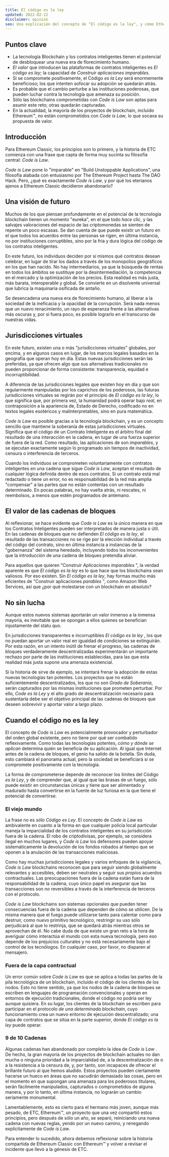 ```yaml
---
title: El código es la ley
updated: 2022-02-22
disclaimer: opinion
seo: Una explicación del concepto de "El código es la ley", y cómo Ethereum Classic es uno de los pocos proyectos de blockchain que permiten que se desarrolle este brillante futuro.
---
```


## Puntos clave

- La tecnología Blockchain y los contratos inteligentes tienen el potencial de desbloquear una nueva era de florecimiento humano.
- _El valor_ que introducen las plataformas de contratos inteligentes es _El código es ley_; la capacidad de _Construir aplicaciones imparables_.
- Si se compromete positivamente, el Código _es la Ley_ será enormemente beneficioso; los que intenten sofocar su adopción se quedarán atrás.
- Es probable que el cambio perturbe a las instituciones poderosas, que pueden luchar contra la tecnología que amenaza su posición.
- Sólo las blockchains comprometidas con _Code is Law_ son aptas para asumir este reto; otras quedarán capturadas.
- En la actualidad, la mayoría de los proyectos de blockchain, incluido Ethereum™, no están comprometidos con _Code is Law_, lo que socava su propuesta de valor.

## Introducción

Para Ethereum Classic, los principios son lo primero, y la historia de ETC comienza con una frase que capta de forma muy sucinta su filosofía central: _Code is Law_.

_Code is Law_ pone lo "imparable" en "Build Unstoppable Applications", una filosofía alabada con entusiasmo por The Ethereum Project hasta The DAO Hack. Pero, ¿qué es exactamente _Code is Law_, y por qué los eterianos ajenos a Ethereum Classic decidieron abandonarlo?

## Una visión de futuro

Muchos de los que piensan profundamente en el potencial de la tecnología blockchain tienen un momento "eureka", en el que todo _hace clic_, y las salvajes valoraciones del espacio de las criptomonedas se sienten de repente un poco escasas. Se dan cuenta de que puede existir un futuro en el que todos los acuerdos entre las personas se rigen, en última instancia, no por instituciones corruptibles, sino por la fría y dura lógica del código de los contratos inteligentes.

En este futuro, los individuos deciden por sí mismos qué contratos desean celebrar, en lugar de tirar los dados a través de los monopolios geográficos en los que han nacido. No hay intermediarios, ya que la búsqueda de rentas en todos los ámbitos se sustituye por la desintermediación, la competencia en el mercado y la optimización de los precios. Esta realidad es más justa, más barata, interoperable y global. Se convierte en un disolvente universal que lubrica la maquinaria osificada de antaño.

Se desencadena una nueva era de florecimiento humano, al liberar a la sociedad de la ineficacia y la opacidad de la corrupción. Será nada menos que un nuevo renacimiento, un rayo de esperanza frente a las alternativas más oscuras y, por si fuera poco, es posible lograrlo en el transcurso de nuestras vidas.

## Jurisdicciones virtuales

En este futuro, existen una o más "jurisdicciones virtuales" globales, por encima, y en algunos casos en lugar, de los marcos legales basados en la geografía que operan hoy en día. Estas nuevas jurisdicciones serán las preferidas, ya que ofrecen algo que sus alternativas tradicionales no pueden proporcionar de forma consistente: transparencia, equidad e incorruptibilidad.

A diferencia de las jurisdicciones legales que existen hoy en día y que son regularmente manipuladas por los caprichos de los poderosos, las futuras jurisdicciones virtuales se regirán por el principio de _El código es la ley_, lo que significa que, por primera vez, la humanidad podrá operar bajo _real_, en contraposición a la apariencia de, Estado de Derecho, codificado no en textos legales esotéricos y malinterpretables, sino en pura matemática.

_Code is Law_ es posible gracias a la tecnología blockchain, y es un concepto sencillo que mantiene la soberanía de estas jurisdicciones virtuales. Significa que el código de un Contrato Inteligente es el árbitro final del resultado de una interacción en la cadena, en lugar de una fuerza superior de fuera de la red. Como resultado, las aplicaciones de son _imparables_, y se ejecutan exactamente según lo programado sin tiempos de inactividad, censura o interferencia de terceros.

Cuando los individuos se comprometen voluntariamente con contratos inteligentes en una cadena que sigue _Code is Law_, aceptan el resultado de cualquier lógica definida dentro de esos contratos. Si un contrato está mal redactado o tiene un error, no es responsabilidad de la red más amplia "compensar" a las partes que no están contentas con un resultado determinado. En pocas palabras, no hay vuelta atrás, ni rescates, ni reembolsos, a menos que estén programados de antemano.

## El valor de las cadenas de bloques

Al reflexionar, se hace evidente que _Code is Law_ es la _única_ manera en que los Contratos Inteligentes pueden ser interpretados de manera justa o útil. En las cadenas de bloques que no defienden _El código es la ley_, el resultado de las transacciones no se rige por la elección individual a través del código del contrato, sino en última instancia a instancias de la "gobernanza" del sistema heredado, incluyendo todos los inconvenientes que la introducción de una cadena de bloques pretendía aliviar.

Para aquellos que quieren "Construir _Aplicaciones imparables_ ", la verdad aparente es que _El código es la ley_ es lo que hace que los blockchains sean valiosos. Por eso existen. Sin _El código es la ley_, hay formas mucho más eficientes de "Construir aplicaciones _parables_ ", como Amazon Web Services, así que ¿por qué molestarse con un blockchain en absoluto?

## No sin lucha

Aunque estos nuevos sistemas aportarán un valor inmenso a la inmensa mayoría, es inevitable que se opongan a ellos quienes se benefician injustamente del statu quo.

En jurisdicciones transparentes e incorruptibles _El código es la ley_ , los que no puedan aportar un valor real en igualdad de condiciones se extinguirán. Por esta razón, en un intento inútil de frenar el progreso, las cadenas de bloques verdaderamente descentralizadas experimentarán un importante rechazo por parte de las instituciones establecidas, para las que esta realidad más justa supone una amenaza existencial.

Si la historia de [](https://www.eff.org/wp/riaa-v-people-five-years-later) sirve de ejemplo, se intentará frenar la adopción de estas nuevas tecnologías tan potentes. Los proyectos que no están suficientemente descentralizados, los que no son _Grado de Soberanía_, serán capturados por las mismas instituciones que prometen perturbar. Por ello, _Code es la Ley_ y el alto grado de descentralización necesario para sustentarla debe ser el objetivo principal de las cadenas de bloques que deseen sobrevivir y aportar valor a largo plazo.

## Cuando el código no es la ley

El concepto de _Code is Law_ es potencialmente provocador y perturbador del orden global existente, pero no tiene por qué ser combatido reflexivamente. Como todas las tecnologías potentes, _cómo y dónde se aplican_ determina quién se beneficia de su aplicación. Al igual que Internet antes de la cadena de bloques, el genio ha salido de la botella. Sin duda, esto cambiará el panorama actual, pero la sociedad se beneficiará si se compromete positivamente con la tecnología.

La forma de comprometerse depende de reconocer los límites del Código _es la Ley_, y de comprender que, al igual que las brasas de un fuego, sólo puede existir en circunstancias únicas y tiene que ser alimentado y madurado hasta convertirse en la fuente de luz furiosa en la que tiene el potencial de convertirse.

### El viejo mundo

La frase no es _sólo Código es Ley_. El concepto de _Code is Law_ es ambivalente en cuanto a la forma en que cualquier policía local particular maneja la imparcialidad de los contratos inteligentes en su jurisdicción fuera de la cadena. El robo de criptodivisas, por ejemplo, se considera ilegal en muchos lugares, y _Code is Law_ los defensores pueden apoyar sistemáticamente la devolución de los fondos robados al tiempo que se oponen a la anulación de las transacciones maliciosas.

Como hay muchas jurisdicciones legales y varios enfoques de la vigilancia, *Code is Law* blockchains reconocen que para seguir siendo globalmente relevantes y accesibles, deben ser neutrales y seguir sus *propios* acuerdos contractuales. Las preocupaciones fuera de la cadena están fuera de la responsabilidad de la cadena, cuyo único papel es asegurar que las transacciones son _no_ reversibles a través de la interferencia de terceros con el protocolo.

_Code is Law_ blockchains son sistemas opcionales que pueden tener consecuencias fuera de la cadena que dependen de cómo se utilicen. De la misma manera que el fuego puede utilizarse tanto para calentar como para destruir, como nuevo primitivo tecnológico, restringir su uso sólo perjudicará al que lo restrinja, que se quedará atrás mientras otros se aprovechan de él. No cabe duda de que existe un gran reto a la hora de averiguar cómo interactúa el mundo con esta nueva tecnología, pero eso depende de los prejuicios culturales y no está necesariamente bajo el control de los tecnólogos. En cualquier caso, por favor, no disparen al mensajero.

### Fuera de la capa contractual

Un error común sobre _Code is Law_ es que se aplica a todas las partes de la pila tecnológica de un blockchain, incluido el código de los clientes de los nodos. Esto no tiene sentido, ya que los nodos de la cadena de bloques se escriben en lenguajes de programación convencionales y operan en entornos de ejecución tradicionales, donde el código no podría ser ley aunque quisiera. En su lugar, los clientes de la blockchain se escriben para participar en el protocolo _de una determinada blockchain_, cuyo funcionamiento crea un nuevo entorno de ejecución descentralizado; una capa de contratos que se sitúa en la parte superior, donde _El código es la ley_ puede operar.

### 9 de 10 Cadenas

Algunas cadenas han abandonado por completo la idea de _Code is Law_ . De hecho, la gran mayoría de los proyectos de blockchain actuales no dan mucha o ninguna prioridad a la imparcialidad de, a la descentralización de o a la resistencia a la censura de, y, por tanto, son incapaces de ofrecer el brillante futuro al que hemos aludido. Estos proyectos pueden ciertamente hacerse un hueco en áreas que no sacudirán demasiado las cosas, pero en el momento en que supongan una amenaza para los poderosos titulares, serán fácilmente manipulados, capturados o comprometidos de alguna manera, y por lo tanto, en última instancia, no lograrán un cambio seriamente monumental.

Lamentablemente, esto es cierto para el hermano más joven, aunque más pesado, de ETC, Ethereum™, un proyecto que una vez compartió estos principios, pero después de sólo un año, se separó, reiniciando una nueva cadena con nuevas reglas, yendo por un nuevo camino, y renegando explícitamente de _Code is Law_.

Para entender lo sucedido, ahora debemos reflexionar sobre la historia compartida de Ethereum Classic con Ethereum™ y volver a revisar el incidente que llevó a la génesis de ETC.
